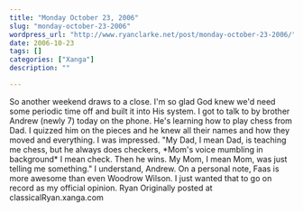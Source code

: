 ```yaml
---
title: "Monday October 23, 2006"
slug: "monday-october-23-2006"
wordpress_url: "http://www.ryanclarke.net/post/monday-october-23-2006/"
date: 2006-10-23
tags: []
categories: ["Xanga"]
description: ""

---
```


So another weekend draws to a close. I'm so glad God knew we'd need some periodic time off and built it into His system.
I got to talk to by brother Andrew (newly 7) today on the phone. He's learning how to play chess from Dad. I quizzed him on the pieces and he knew all their names and how they moved and everything. I was impressed. "My Dad, I mean Dad, is teaching me chess, but he always does checkers, \*Mom's voice mumbling in background\* I mean check. Then he wins. My Mom, I mean Mom, was just telling me something." I understand, Andrew.
On a personal note, Faas is more awesome than even Woodrow Wilson. I just wanted that to go on record as my official opinion.
Ryan
Originally posted at classicalRyan.xanga.com

